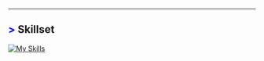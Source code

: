 

---
## <span style="color: blue !important;">&gt;</span> Skillset
[![My Skills](https://skillicons.dev/icons?i=laravel,tailwind,php,py,java,c,js,html,css,wordpress,git,mysql,redhat)](https://skillicons.dev)

<!--
**DanSSV/DanSSV** is a ✨ _special_ ✨ repository because its `README.md` (this file) appears on your GitHub profile.

Here are some ideas to get you started:

- 🔭 I’m currently working on ...
- 🌱 I’m currently learning ...
- 👯 I’m looking to collaborate on ...
- 🤔 I’m looking for help with ...
- 💬 Ask me about ...
- 📫 How to reach me: ...
- 😄 Pronouns: ...
- ⚡ Fun fact: ...
-->
